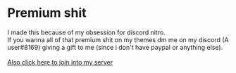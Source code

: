 # Premium shit
I made this because of my obsession for discord nitro.<br>
If you wanna all of that premium shit on my themes dm me on my discord (A user#8169) giving a gift to me (since i don't have paypal or anything else).<br><br>
[Also click here to join into my server](https://discord.gg/jGmSTkk)
